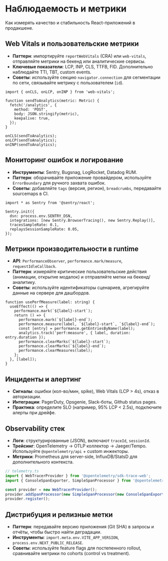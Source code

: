 # Наблюдаемость и метрики

Как измерять качество и стабильность React-приложений в продакшене.

## Web Vitals и пользовательские метрики

- **Паттерн**: импортируйте `reportWebVitals` (CRA) или `web-vitals`, отправляйте метрики на бекенд или аналитические сервисы.
- **Ключевые показатели**: LCP, INP, CLS, TTFB, FID. Дополнительно наблюдайте TTI, TBT, custom events.
- **Советы**: используйте секцию `navigator.connection` для сегментации по сети, связывайте метрику с пользователем (`id`).

```tsx
import { onCLS, onLCP, onINP } from 'web-vitals';

function sendToAnalytics(metric: Metric) {
  fetch('/analytics', {
    method: 'POST',
    body: JSON.stringify(metric),
    keepalive: true,
  });
}

onCLS(sendToAnalytics);
onLCP(sendToAnalytics);
onINP(sendToAnalytics);
```

## Мониторинг ошибок и логирование

- **Инструменты**: Sentry, Bugsnag, LogRocket, Datadog RUM.
- **Паттерн**: оборачивайте приложение провайдером, используйте `ErrorBoundary` для ручного захвата ошибок.
- **Советы**: добавляйте `tags` (версия, регион), `breadcrumbs`, передавайте sourcemaps в CI.

```tsx
import * as Sentry from '@sentry/react';

Sentry.init({
  dsn: process.env.SENTRY_DSN,
  integrations: [new Sentry.BrowserTracing(), new Sentry.Replay()],
  tracesSampleRate: 0.1,
  replaysSessionSampleRate: 0.05,
});
```

## Метрики производительности в runtime

- **API**: `PerformanceObserver`, `performance.mark/measure`, `requestIdleCallback`.
- **Паттерн**: измеряйте критические пользовательские действия (анимации, открытие модалок) и отправляйте метки на бекенд/аналитику.
- **Советы**: используйте идентификаторы сценариев, агрегируйте данные на сервере для дашбордов.

```tsx
function usePerfMeasure(label: string) {
  useEffect(() => {
    performance.mark(`${label}-start`);
    return () => {
      performance.mark(`${label}-end`);
      performance.measure(label, `${label}-start`, `${label}-end`);
      const [entry] = performance.getEntriesByName(label);
      analytics.track('perf:measure', { label, duration: entry.duration });
      performance.clearMarks(`${label}-start`);
      performance.clearMarks(`${label}-end`);
      performance.clearMeasures(label);
    };
  }, [label]);
}
```

## Инциденты и алертинг

- **Сигналы**: ошибки (кол-во/мин, spike), Web Vitals (LCP > 4s), отказ в авторизации.
- **Интеграции**: PagerDuty, Opsgenie, Slack-боты, Github status pages.
- **Практика**: определите SLO (например, 95% LCP < 2.5s), подключите алерты при дрейфе.

## Observability стек

- **Логи**: структурированные (JSON), включают `traceId`, `sessionId`.
- **Трейсинг**: OpenTelemetry → OTLP коллектор → Jaeger/Tempo. Используйте `@opentelemetry/api` + custom инжекторы.
- **Метрики**: Prometheus для server-side, InfluxDB/StatsD для дополнительного контекста.

```ts
// telemetry.ts
import { WebTracerProvider } from '@opentelemetry/sdk-trace-web';
import { ConsoleSpanExporter, SimpleSpanProcessor } from '@opentelemetry/sdk-trace-base';

const provider = new WebTracerProvider();
provider.addSpanProcessor(new SimpleSpanProcessor(new ConsoleSpanExporter()));
provider.register();
```

## Дистрибуция и релизные метки

- **Паттерн**: передавайте версию приложения (Git SHA) в запросы и отчёты, чтобы быстро найти деградации.
- **Инструменты**: `import.meta.env.VITE_APP_VERSION`, `process.env.NEXT_PUBLIC_RELEASE`.
- **Советы**: используйте feature flags для постепенного rollout, сравнивайте метрики по cohorts (control vs treatment).
